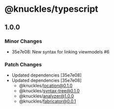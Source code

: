 # @knuckles/typescript

## 1.0.0

### Minor Changes

- 35e7e08: New syntax for linking viewmodels #6

### Patch Changes

- Updated dependencies [35e7e08]
- Updated dependencies [35e7e08]
  - @knuckles/location@0.1.0
  - @knuckles/syntax-tree@0.1.0
  - @knuckles/analyzer@1.0.0
  - @knuckles/fabricator@0.0.1
